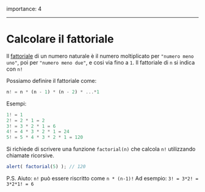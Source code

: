 importance: 4

---

# Calcolare il fattoriale

Il [fattoriale](https://en.wikipedia.org/wiki/Factorial) di un numero naturale è il numero moltiplicato per `"numero meno uno"`, poi per `"numero meno due"`, e cosi via fino a `1`. Il fattoriale di `n` si indica con `n!`

Possiamo definire il fattoriale come:

```js
n! = n * (n - 1) * (n - 2) * ...*1
```

Esempi:

```js
1! = 1
2! = 2 * 1 = 2
3! = 3 * 2 * 1 = 6
4! = 4 * 3 * 2 * 1 = 24
5! = 5 * 4 * 3 * 2 * 1 = 120
```

Si richiede di scrivere una funzione `factorial(n)` che calcola `n!` utilizzando chiamate ricorsive.

```js
alert( factorial(5) ); // 120
```

P.S. Aiuto: `n!` può essere riscritto come `n * (n-1)!` Ad esempio: `3! = 3*2! = 3*2*1! = 6`
